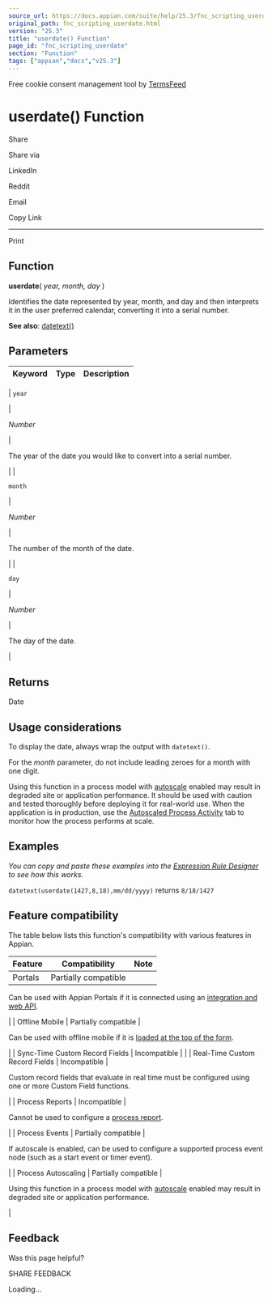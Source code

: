 ```yaml
---
source_url: https://docs.appian.com/suite/help/25.3/fnc_scripting_userdate.html
original_path: fnc_scripting_userdate.html
version: "25.3"
title: "userdate() Function"
page_id: "fnc_scripting_userdate"
section: "Function"
tags: ["appian","docs","v25.3"]
---
```



Free cookie consent management tool by [TermsFeed](https://www.termsfeed.com/)

# userdate() Function

Share

Share via

LinkedIn

Reddit

Email

Copy Link

* * *

Print

## Function

**userdate**( _year, month, day_ )

Identifies the date represented by year, month, and day and then interprets it in the user preferred calendar, converting it into a serial number.

**See also**: [datetext()](fnc_scripting_datetext.html)

## Parameters

| Keyword | Type | Description |
| --- | --- | --- |
|
`year`

 |

_Number_

 |

The year of the date you would like to convert into a serial number.

 |
|

`month`

 |

_Number_

 |

The number of the month of the date.

 |
|

`day`

 |

_Number_

 |

The day of the date.

 |

## Returns

Date

## Usage considerations

To display the date, always wrap the output with `datetext()`.

For the _month_ parameter, do not include leading zeroes for a month with one digit.

Using this function in a process model with [autoscale](autoscale-processes.html) enabled may result in degraded site or application performance. It should be used with caution and tested thoroughly before deploying it for real-world use. When the application is in production, use the [Autoscaled Process Activity](monitoring-autoscaled-processes.html) tab to monitor how the process performs at scale.

## Examples

_You can copy and paste these examples into the [Expression Rule Designer](Expression_Rules.html) to see how this works._

`datetext(userdate(1427,8,18),mm/dd/yyyy)` returns `8/18/1427`

## Feature compatibility

The table below lists this function's compatibility with various features in Appian.

| Feature | Compatibility | Note |
| --- | --- | --- |
| Portals | Partially compatible |
Can be used with Appian Portals if it is connected using an [integration and web API](portals-design.html#using-partially-compatible-functions-and-objects-in-a-portal).

 |
| Offline Mobile | Partially compatible |

Can be used with offline mobile if it is [loaded at the top of the form](offline-mobile-design-best-practices.html#working-with-partially-compatible-functions).

 |
| Sync-Time Custom Record Fields | Incompatible |  |
| Real-Time Custom Record Fields | Incompatible |

Custom record fields that evaluate in real time must be configured using one or more Custom Field functions.

 |
| Process Reports | Incompatible |

Cannot be used to configure a [process report](Process_Reports.html).

 |
| Process Events | Partially compatible |

If autoscale is enabled, can be used to configure a supported process event node (such as a start event or timer event).

 |
| Process Autoscaling | Partially compatible |

Using this function in a process model with [autoscale](autoscale-processes.html) enabled may result in degraded site or application performance.

 |

## Feedback

Was this page helpful?

SHARE FEEDBACK

Loading...